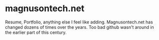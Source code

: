 # magnusontech.net
Resume, Portfolio, anything else I feel like adding. Magnusontech.net has changed dozens of times over the years. Too bad github wasn't around in the earlier part of this century.

